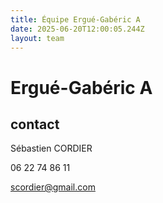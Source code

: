 ```yaml
---
title: Équipe Ergué-Gabéric A
date: 2025-06-20T12:00:05.244Z
layout: team
---
```


# Ergué-Gabéric A



## contact 

Sébastien CORDIER

06 22 74 86 11

scordier@gmail.com

